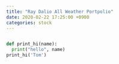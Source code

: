 ```yaml
---
title: "Ray Dalio All Weather Portpolio"
date: 2020-02-22 17:25:00 +0900
categories: stock
---
```

``` python

def print_hi(name):
  print("hello", name)
print_hi('Tom')

```
